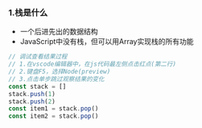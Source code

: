 ### 1.栈是什么
- 一个后进先出的数据结构
- JavaScript中没有栈，但可以用Array实现栈的所有功能
```js
// 调试查看结果过程
// 1.在vscode编辑器中，在js代码最左侧点击红点(第二行)
// 2.键盘F5，选择Node(preview)
// 3.点击单步跳过观察结果的变化
const stack = []
stack.push(1)
stack.push(2)
const item1 = stack.pop()
const item2 = stack.pop()
```